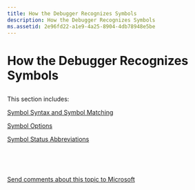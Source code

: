 ```yaml
---
title: How the Debugger Recognizes Symbols
description: How the Debugger Recognizes Symbols
ms.assetid: 2e96fd22-a1e9-4a25-8904-4db78948e5be
---
```


# How the Debugger Recognizes Symbols


## <span id="ddk_debugging_user_mode_processes_without_symbols_dbg"></span><span id="DDK_DEBUGGING_USER_MODE_PROCESSES_WITHOUT_SYMBOLS_DBG"></span>


This section includes:

[Symbol Syntax and Symbol Matching](symbol-syntax-and-symbol-matching.md)

[Symbol Options](symbol-options.md)

[Symbol Status Abbreviations](symbol-status-abbreviations.md)

 

 

[Send comments about this topic to Microsoft](mailto:wsddocfb@microsoft.com?subject=Documentation%20feedback%20[debugger\debugger]:%20How%20the%20Debugger%20Recognizes%20Symbols%20%20RELEASE:%20%285/15/2017%29&body=%0A%0APRIVACY%20STATEMENT%0A%0AWe%20use%20your%20feedback%20to%20improve%20the%20documentation.%20We%20don't%20use%20your%20email%20address%20for%20any%20other%20purpose,%20and%20we'll%20remove%20your%20email%20address%20from%20our%20system%20after%20the%20issue%20that%20you're%20reporting%20is%20fixed.%20While%20we're%20working%20to%20fix%20this%20issue,%20we%20might%20send%20you%20an%20email%20message%20to%20ask%20for%20more%20info.%20Later,%20we%20might%20also%20send%20you%20an%20email%20message%20to%20let%20you%20know%20that%20we've%20addressed%20your%20feedback.%0A%0AFor%20more%20info%20about%20Microsoft's%20privacy%20policy,%20see%20http://privacy.microsoft.com/default.aspx. "Send comments about this topic to Microsoft")





